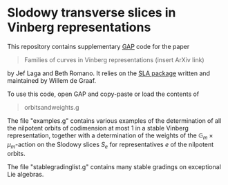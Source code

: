 # Slodowy transverse slices in Vinberg representations

This repository contains supplementary [GAP](https://www.gap-system.org) code for the paper 

>Families of curves in Vinberg representations (insert ArXiv link)

by Jef Laga and Beth Romano. It relies on the [SLA package](https://gap-packages.github.io/sla/) written and maintained by Willem de Graaf.

To use this code, open GAP and copy-paste or load the contents of 
>orbitsandweights.g

The file "examples.g" contains various examples of the determination of all the nilpotent orbits of codimension at most 1 in a stable Vinberg representation, together with a determination of the weights of the $\mathbb{G}_m \times \mu_m$-action on the Slodowy slices $S_e$ for representatives $e$ of the nilpotent orbits.

The file "stablegradinglist.g" contains many stable gradings on exceptional Lie algebras.
